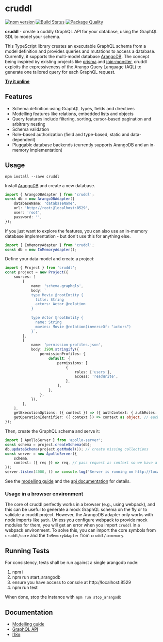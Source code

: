 # cruddl

[![npm version](https://badge.fury.io/js/cruddl.svg)](https://npmjs.org/cruddl)
[![Build Status](https://github.com/AEB-labs/cruddl/workflows/CI/badge.svg)](https://github.com/AEB-labs/cruddl/actions?query=branch%3Amain)
[![Package Quality](https://npm.packagequality.com/shield/cruddl.svg)](https://packagequality.com/#?package=cruddl)

**cruddl** - create a cuddly GraphQL API for your database, using the GraphQL SDL to model your
schema.

This TypeScript library creates an executable GraphQL schema from a model definition and provides
queries and mutations to access a database. Currently, it supports the multi-model database
[ArangoDB](https://www.arangodb.com/). The concept being inspired by existing projects like
[prisma](https://github.com/graphcool/prisma) and
[join-monster](https://github.com/stems/join-monster), cruddl exploits the expressiveness of the
Arango Query Language (AQL) to generate one tailored query for each GraphQL request.

**[Try it online](https://aeb-labs.github.io/cruddl/)**

## Features

-   Schema definition using GraphQL types, fields and directives
-   Modelling features like relations, embedded lists and objects
-   Query features include filtering, sorting, cursor-based pagination and arbitrary nesting
-   Schema validation
-   Role-based authorization (field and type-based; static and data-dependent)
-   Pluggable database backends (currently supports ArangoDB and an in-memory implementation)

## Usage

```
npm install --save cruddl
```

Install [ArangoDB](https://www.arangodb.com/) and create a new database.

```typescript
import { ArangoDBAdapter } from 'cruddl';
const db = new ArangoDBAdapter({
    databaseName: 'databaseName',
    url: 'http://root:@localhost:8529',
    user: 'root',
    password: '',
});
```

If you just want to explore the features, you can also use an in-memory database implementation -
but don't use this for anything else.

```typescript
import { InMemoryAdapter } from 'cruddl';
const db = new InMemoryAdapter();
```

Define your data model and create a project:

```typescript
import { Project } from 'cruddl';
const project = new Project({
    sources: [
        {
            name: 'schema.graphqls',
            body: `
            type Movie @rootEntity {
              title: String
              actors: Actor @relation
            }
            
            type Actor @rootEntity {
              name: String
              movies: Movie @relation(inverseOf: "actors")
            }`,
        },
        {
            name: 'permission-profiles.json',
            body: JSON.stringify({
                permissionProfiles: {
                    default: {
                        permissions: [
                            {
                                roles: ['users'],
                                access: 'readWrite',
                            },
                        ],
                    },
                },
            }),
        },
    ],
    getExecutionOptions: ({ context }) => ({ authContext: { authRoles: ['users'] } }),
    getOperationIdentifier: ({ context }) => context as object, // each operation is executed with an unique context object
});
```

Then, create the GraphQL schema and serve it:

```typescript
import { ApolloServer } from 'apollo-server';
const schema = project.createSchema(db);
db.updateSchema(project.getModel()); // create missing collections
const server = new ApolloServer({
    schema,
    context: ({ req }) => req, // pass request as context so we have a unique context object for each operation
});
server.listen(4000, () => console.log('Server is running on http://localhost:4000/'));
```

See the [modelling guide](docs/modelling.md) and the [api documentation](docs/api.md) for details.

### Usage in a browser environment

The core of cruddl perfectly works in a browser (e.g., using webpack), and this can be useful to
generate a mock GraphQL schema on the fly or to validate a cruddl project. However, the ArangoDB
adapter only works with node imports like `path`. Unless you configure webpack to provide mock
modules for them, you will get an error when you import `cruddl` in a webpack environment. To solve
this, you can import the core symbols from `cruddl/core` and the `InMemoryAdapter` from
`cruddl/inmemory`.

## Running Tests

For consistency, tests shall be run against a single arangodb node:

1. npm i
2. npm run start_arangodb
3. ensure you have access to console at http://localhost:8529
4. npm run test

When done, stop the instance with `npm run stop_arangodb`

## Documentation

-   [Modelling guide](docs/modelling.md)
-   [GraphQL API](docs/api.md)
-   [I18n](docs/i18n.md)

